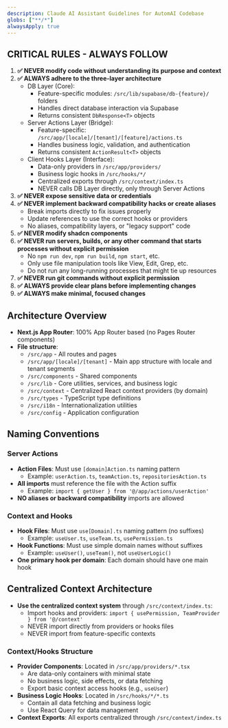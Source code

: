 ```yaml
---
description: Claude AI Assistant Guidelines for AutomAI Codebase
globs: ["**/*"]
alwaysApply: true
---
```


## CRITICAL RULES - ALWAYS FOLLOW

1. **✅ NEVER modify code without understanding its purpose and context**
2. **✅ ALWAYS adhere to the three-layer architecture**
   - DB Layer (Core):
     - Feature-specific modules: `/src/lib/supabase/db-{feature}/` folders
     - Handles direct database interaction via Supabase
     - Returns consistent `DbResponse<T>` objects
   - Server Actions Layer (Bridge):
     - Feature-specific: `/src/app/[locale]/[tenant]/[feature]/actions.ts`
     - Handles business logic, validation, and authentication
     - Returns consistent `ActionResult<T>` objects
   - Client Hooks Layer (Interface):
     - Data-only providers in `/src/app/providers/`
     - Business logic hooks in `/src/hooks/*/`
     - Centralized exports through `/src/context/index.ts`
     - NEVER calls DB Layer directly, only through Server Actions
3. **✅ NEVER expose sensitive data or credentials**
4. **✅ NEVER implement backward compatibility hacks or create aliases**
   - Break imports directly to fix issues properly
   - Update references to use the correct hooks or providers
   - No aliases, compatibility layers, or "legacy support" code
5. **✅ NEVER modify shadcn components**
6. **✅ NEVER run servers, builds, or any other command that starts processes without explicit permission**
   - No `npm run dev`, `npm run build`, `npm start`, etc.
   - Only use file manipulation tools like View, Edit, Grep, etc.
   - Do not run any long-running processes that might tie up resources
7. **✅ NEVER run git commands without explicit permission**
8. **✅ ALWAYS provide clear plans before implementing changes**
9. **✅ ALWAYS make minimal, focused changes**

## Architecture Overview
- **Next.js App Router**: 100% App Router based (no Pages Router components)
- **File structure**:
  - `/src/app` - All routes and pages
  - `/src/app/[locale]/[tenant]` - Main app structure with locale and tenant segments
  - `/src/components` - Shared components
  - `/src/lib` - Core utilities, services, and business logic
  - `/src/context` - Centralized React context providers (by domain)
  - `/src/types` - TypeScript type definitions
  - `/src/i18n` - Internationalization utilities
  - `/src/config` - Application configuration

## Naming Conventions

### Server Actions
- **Action Files**: Must use `[domain]Action.ts` naming pattern
  - Example: `userAction.ts`, `teamAction.ts`, `repositoriesAction.ts`
- **All imports** must reference the file with the Action suffix
  - Example: `import { getUser } from '@/app/actions/userAction'`
- **NO aliases or backward compatibility** imports are allowed

### Context and Hooks
- **Hook Files**: Must use `use[Domain].ts` naming pattern (no suffixes)
  - Example: `useUser.ts`, `useTeam.ts`, `usePermission.ts`
- **Hook Functions**: Must use simple domain names without suffixes
  - Example: `useUser()`, `useTeam()`, not `useUserLogic()` 
- **One primary hook per domain**: Each domain should have one main hook

## Centralized Context Architecture
- **Use the centralized context system** through `/src/context/index.ts`:
  - Import hooks and providers: `import { usePermission, TeamProvider } from '@/context'`
  - NEVER import directly from providers or hooks files
  - NEVER import from feature-specific contexts

### Context/Hooks Structure
- **Provider Components**: Located in `/src/app/providers/*.tsx`
  - Are data-only containers with minimal state
  - No business logic, side effects, or data fetching
  - Export basic context access hooks (e.g., `useUser`)
- **Business Logic Hooks**: Located in `/src/hooks/*/*.ts`
  - Contain all data fetching and business logic
  - Use React Query for data management
- **Context Exports**: All exports centralized through `/src/context/index.ts`